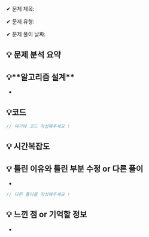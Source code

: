 ✔ 문제 제목:

✔ 문제 유형:

✔ 문제 풀이 날짜:

## 💡 문제 분석 요약

## 💡\***\*알고리즘 설계\*\***

-

## 💡코드

```javascript
// 여기에 코드 작성해주세요 !
```

## 💡 시간복잡도

## 💡 틀린 이유와 틀린 부분 수정 or 다른 풀이

-

```javascript
// 다른 풀이를 작성해주세요 !
```

## 💡 느낀 점 or 기억할 정보

-
